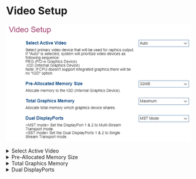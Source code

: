 # Video Setup #

![](./img/thinkcenter_video_setup.png)

<details><summary>Select Active Video</summary>

The primary video device for graphics output.

Options:

1.  **Auto** - automatic selection of graphics output by the system. Default.
1.  IGD - Select Integrated Graphics Device.
1.  PEG - Select PCIe Graphic.


?> If `Auto` is selected, the system will select a graphics output, **prioritizing PEG**. <br /> 

?> The `IGD` option will not appear if not supported by the CPU.

| WMI Setting name | Values | Locked by SVP |
|:---|:---|:---|
| SelectActiveVideo  | IGD, [PEG], Auto | yes |

</details>

<details><summary>Pre-Allocated Memory Size</summary>

Allocate memory to the IGD (Internal Graphics Device).

Options:

1.  **32MB** - Default.
1.  64MB
1.  96MB
1.  128MB
1.  160MB

| WMI Setting name | Values | Locked by SVP |
|:---|:---|:---|
| Pre-AllocatedMemorySize |  | yes |

</details>

<details><summary>Total Graphics Memory</summary>

Total memory shared by all graphics devices.

Options:

1.  **Maximum** - enables maximum memory allocation. Default.
2.  128MB.
3.  256MB.
</details>

<details><summary>Dual DisplayPorts</summary>

Dual display ports 1 and 2.

Enable support for MST (multi-stream transport), allowing daisy-chaining of graphics output devices.

Options:

1.  **MST** - Default.
2.  SST (single-stream transport).

<!-- NO WMI -->
</details>
